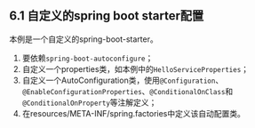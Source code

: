 ## 6.1 自定义的spring boot starter配置

本例是一个自定义的spring-boot-starter。
1. 要依赖`spring-boot-autoconfigure`；
2. 自定义一个properties类，如本例中的`HelloServiceProperties`；
3. 自定义一个AutoConfiguration类，使用`@Configuration`、`@EnableConfigurationProperties`、`@ConditionalOnClass`和`@ConditionalOnProperty`等注解定义；
4. 在resources/META-INF/spring.factories中定义该自动配置类。
